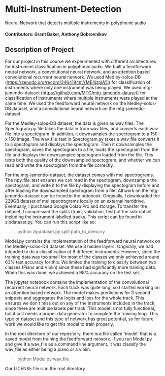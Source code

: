 # Multi-Instrument-Detection
Neural Network that detects multiple instruments in polyphonic audio

#### Contributors: Grant Baker, Anthony Bobrovnikov

## Description of Project
For our project in this course we experimented with different architectures for instrument classification in polyphonic audio. We built a feedforward neural network, a convolutional neural network, and an attention based convolutional recurrent neural network. We used Medley-solos-DB (https://zenodo.org/record/3464194#.YME4jzplA5l) for classification of instruments where only one instrument was being played. We used mtg-jamendo-dataset (https://github.com/MTG/mtg-jamendo-dataset) for classification of instruments where multiple instruments were played at the same time. We used the feedforward neural network on the Medley-solos-DB dataset, and a convolutional neural network on the mtg-jamendo-dataset. 

For the Medley-solos-DB dataset, the data is given as wav files. The Spectogram.py file takes the data in from wav files, and converts each wav file into a spectogram. In addition, it downsamples the spectogram to a 150 x 150 image. The wav_file_test in Spectogram.py takes a wav_file converts it to a spectogram and displays the spectogram. Then it downsamples the spectogram, saves the spectogram to a file, loads the spectogram from the file and displays the downsampled spectogram loaded from the file. This tests both the quality of the downsampled spectogram, and whether we can read and write the spectogram from the file correctly.

For the mtg-jamendo-dataset, the dataset comes with mel spectrograms. The npy_file_test ensures we can read in the spectogram, downsample the spectogram, and write it to the file by displaying the spectogram before and after loading the downsampled spectogram from a file. All work on the mtg-jamendo-dataset can be found in the notebook. Originally, I downloaded the 229GB dataset of mel spectrograms locally on an external harddrive. Eventually, I purchased Google Colab Pro and storage. To transfer the dataset, I compressed the splits (train, validation, test) of the sub-datset including the instrument labelled tracks. This script can be found in zipdataset.py. You can run this script like so:
> python zipdataset.py split path_to_direcory

Model.py contains the implementation of the feedforward neural network on the Medley-solos-DB dataset. We use 3 hidden layers. Originally, we had intended to do a classification of 8 different instruments. However, since the training data was too small for most of the classes we only achieved around 63% test accuracy for this. We limited the training to classify between two classes (Piano and Violin) since these had significantly more training data. When this was done, we achieved a 98% accuracy on the test set. 

The jupyter notebook contains the implementation of the convolutional recurrent neural network. Each track was quite long, so I started working on an attention based network. The model makes predictions for 3 second snippets and aggregates the logits and loss for the whole track. This ensures we don't miss out on any of the instruments included in the track, since there are multiple labels per track. This model is not fully functional, but it just needs a proper data generator to complete the training loop. This type of dataset and this type of network has great potential, so for future work we would like to get this model to train properly.

In the root directory of our repository, there is a file called 'model' that is a saved model from training the feedforward network. If you run Model.py and give it a wav_file as a command line argument, it was classify the wav_file as either being a piano or a violin. 
> python Model.py wav_file

Our LICENSE file is in the root directory

